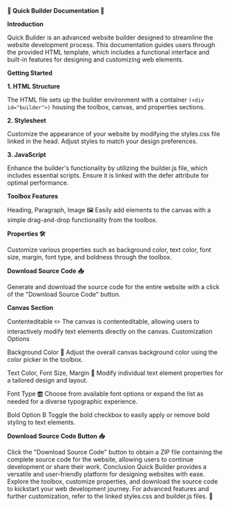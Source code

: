 **👑 Quick Builder Documentation 👑**



**Introduction**


Quick Builder is an advanced website builder designed to streamline the website development process. This documentation guides users through the provided HTML template, which includes a functional interface and built-in features for designing and customizing web elements.


**Getting Started**


**1. HTML Structure**

The HTML file sets up the builder environment with a container ```(<div id="builder">)``` housing the toolbox, canvas, and properties sections.


**2. Stylesheet**

Customize the appearance of your website by modifying the styles.css file linked in the head. Adjust styles to match your design preferences.


**3. JavaScript**

Enhance the builder's functionality by utilizing the builder.js file, which includes essential scripts. Ensure it is linked with the defer attribute for optimal performance.


**Toolbox Features**

Heading, Paragraph, Image 🖼️
Easily add elements to the canvas with a simple drag-and-drop functionality from the toolbox.

**Properties 🛠️**

Customize various properties such as background color, text color, font size, margin, font type, and boldness through the toolbox.

**Download Source Code 📥**

Generate and download the source code for the entire website with a click of the "Download Source Code" button.


**Canvas Section**

Contenteditable ✏️
The canvas is contenteditable, allowing users to interactively modify text elements directly on the canvas.
Customization Options

Background Color 🌈
Adjust the overall canvas background color using the color picker in the toolbox.

Text Color, Font Size, Margin 📏
Modify individual text element properties for a tailored design and layout.

Font Type 🆎
Choose from available font options or expand the list as needed for a diverse typographic experience.

Bold Option B
Toggle the bold checkbox to easily apply or remove bold styling to text elements.


**Download Source Code Button 📥**

Click the "Download Source Code" button to obtain a ZIP file containing the complete source code for the website, allowing users to continue development or share their work.
Conclusion
Quick Builder provides a versatile and user-friendly platform for designing websites with ease. Explore the toolbox, customize properties, and download the source code to kickstart your web development journey. For advanced features and further customization, refer to the linked styles.css and builder.js files. 🚀
